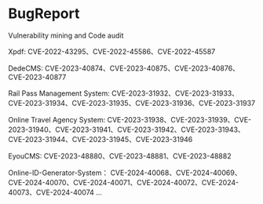 # BugReport
Vulnerability mining and Code audit

Xpdf: 
CVE-2022-43295、CVE-2022-45586、CVE-2022-45587

DedeCMS:
CVE-2023-40874、CVE-2023-40875、CVE-2023-40876、CVE-2023-40877

Rail Pass Management System:
CVE-2023-31932、CVE-2023-31933、CVE-2023-31934、CVE-2023-31935、CVE-2023-31936、CVE-2023-31937

Online Travel Agency System:
CVE-2023-31938、CVE-2023-31939、CVE-2023-31940、CVE-2023-31941、CVE-2023-31942、CVE-2023-31943、CVE-2023-31944、CVE-2023-31945、CVE-2023-31946

EyouCMS:
CVE-2023-48880、CVE-2023-48881、CVE-2023-48882

Online-ID-Generator-System：
CVE-2024-40068、CVE-2024-40069、CVE-2024-40070、CVE-2024-40071、CVE-2024-40072、CVE-2024-40073、CVE-2024-40074
...
